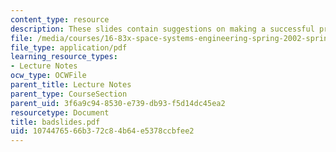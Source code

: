 ```yaml
---
content_type: resource
description: These slides contain suggestions on making a successful presentation.
file: /media/courses/16-83x-space-systems-engineering-spring-2002-spring-2003/1074476566b372c84b64e5378ccbfee2_badslides.pdf
file_type: application/pdf
learning_resource_types:
- Lecture Notes
ocw_type: OCWFile
parent_title: Lecture Notes
parent_type: CourseSection
parent_uid: 3f6a9c94-8530-e739-db93-f5d14dc45ea2
resourcetype: Document
title: badslides.pdf
uid: 10744765-66b3-72c8-4b64-e5378ccbfee2
---
```

